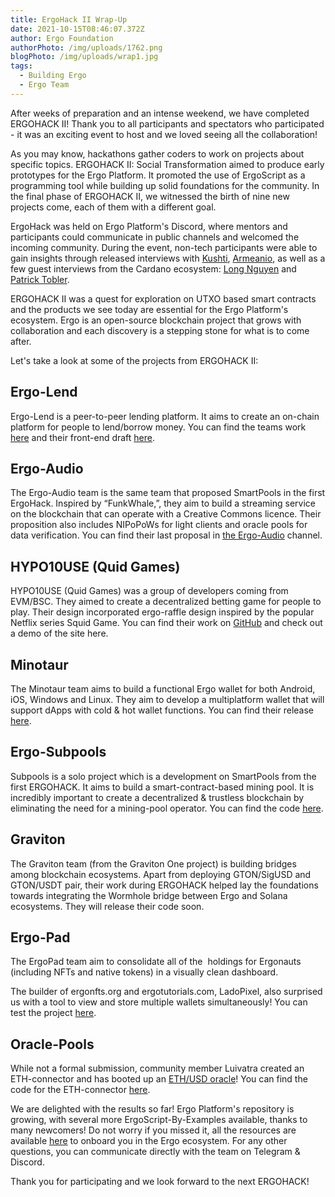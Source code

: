 ```yaml
---
title: ErgoHack II Wrap-Up
date: 2021-10-15T08:46:07.372Z
author: Ergo Foundation
authorPhoto: /img/uploads/1762.png
blogPhoto: /img/uploads/wrap1.jpg
tags:
  - Building Ergo
  - Ergo Team
---
```

<!--StartFragment-->

After weeks of preparation and an intense weekend, we have completed ERGOHACK II! Thank you to all participants and spectators who participated - it was an exciting event to host and we loved seeing all the collaboration!



As you may know, hackathons gather coders to work on projects about specific topics. ERGOHACK II: Social Transformation aimed to produce early prototypes for the Ergo Platform. It promoted the use of ErgoScript as a programming tool while building up solid foundations for the community. In the final phase of ERGOHACK II, we witnessed the birth of nine new projects come, each of them with a different goal.



ErgoHack was held on Ergo Platform's Discord, where mentors and participants could communicate in public channels and welcomed the incoming community. During the event, non-tech participants were able to gain insights through released interviews with [Kushti](https://www.youtube.com/watch?v=d7C3lyyhSP0), [Armeanio](https://www.youtube.com/watch?v=oqun_AQvCw4), as well as a few guest interviews from the Cardano ecosystem: [Long Nguyen](https://www.youtube.com/watch?v=0tA7ZSRCodE) and [Patrick Tobler](https://www.youtube.com/watch?v=vQGSzJHZJNE&t=347s). 



ERGOHACK II was a quest for exploration on UTXO based smart contracts and the products we see today are essential for the Ergo Platform's ecosystem. Ergo is an open-source blockchain project that grows with collaboration and each discovery is a stepping stone for what is to come after.



Let's take a look at some of the projects from ERGOHACK II:



## Ergo-Lend



Ergo-Lend is a peer-to-peer lending platform. It aims to create an on-chain platform for people to lend/borrow money. You can find the teams work [here](https://github.com/Ergo-Lend/ergo-lend-documentation) and their front-end draft [here](https://www.ergolend.org/#).



## Ergo-Audio



The Ergo-Audio team is the same team that proposed SmartPools in the first ErgoHack. Inspired by “FunkWhale,”, they aim to build a streaming service on the blockchain that can operate with a Creative Commons licence. Their proposition also includes NIPoPoWs for light clients and oracle pools for data verification. You can find their last proposal in [the Ergo-Audio](https://discord.gg/k3MHPXKg) channel.



## HYPO10USE (Quid Games)



HYPO10USE (Quid Games) was a group of developers coming from EVM/BSC. They aimed to create a decentralized betting game for people to play. Their design incorporated ergo-raffle design inspired by the popular Netflix series Squid Game. You can find their work on [GitHub](https://github.com/hypo10use/quid-games) and check out a demo of the site here. 



## Minotaur



The Minotaur team aims to build a functional Ergo wallet for both Android, iOS, Windows and Linux. They aim to develop a multiplatform wallet that will support dApps with cold & hot wallet functions. You can find their release [here](https://github.com/minotaur-ergo/minotaur-wallet).



## Ergo-Subpools



Subpools is a solo project which is a development on SmartPools from the first ERGOHACK. It aims to build a smart-contract-based mining pool. It is incredibly important to create a decentralized & trustless blockchain by eliminating the need for a mining-pool operator. You can find the code [here](https://github.com/K-Singh/ergo-subpooling).



## Graviton



The Graviton team (from the Graviton One project) is building bridges among blockchain ecosystems. Apart from deploying GTON/SigUSD and GTON/USDT pair, their work during ERGOHACK helped lay the foundations towards integrating the Wormhole bridge between Ergo and Solana ecosystems. They will release their code soon.



## Ergo-Pad



The ErgoPad team aim to consolidate all of the  holdings for Ergonauts (including NFTs and native tokens) in a visually clean dashboard.



The builder of ergonfts.org and ergotutorials.com, LadoPixel, also surprised us with a tool to view and store multiple wallets simultaneously! You can test the project [here](https://ergowallets.org/).



## Oracle-Pools



While not a formal submission, community member Luivatra created an ETH-connector and has booted up an [ETH/USD oracle](https://i.imgur.com/0nueBER.png)! You can find the code for the ETH-connector [here](https://www.reddit.com/r/ergonauts/comments/q6jn65/ergohack_ii_update/).



We are delighted with the results so far! Ergo Platform's repository is growing, with several more ErgoScript-By-Examples available, thanks to many newcomers! Do not worry if you missed it, all the resources are available [here](https://ergohack.io/resources/) to onboard you in the Ergo ecosystem. For any other questions, you can communicate directly with the team on Telegram & Discord.



Thank you for participating and we look forward to the next ERGOHACK!



<!--EndFragment-->